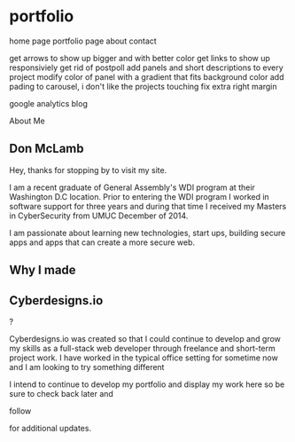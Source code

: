 # portfolio

home page
portfolio page
about
contact


get arrows to show up bigger and with better color
get links to show up responsiviely
get rid of postpoll
add panels and short descriptions to every project
modify color of panel with a gradient that fits background color
add pading to carousel, i don't like the projects touching
fix extra right margin


google analytics
blog


<section ="2"
<h1>About Me</h1>

<h1>Don McLamb</h1>
<p>
Hey, thanks for stopping by to visit my site.
</p>

<p>
I am a recent graduate of General Assembly's WDI program at their
Washington D.C location. Prior to entering the WDI program I worked
in software support for three years and during that time I received
my Masters in CyberSecurity from UMUC December of 2014.

I am passionate about learning new technologies, start ups, building secure apps and apps that can create a more secure web.
<p>

<p><h2>Why I made <h1>Cyberdesigns.io</h1> ?</h2></p>

Cyberdesigns.io was created so that I could continue to develop
and grow my skills as a full-stack web developer through freelance and short-term project work. I have worked in the typical office setting
for sometime now and I am looking to try something different

I intend to continue to develop my portfolio and display my work here
so be sure to check back later and <p id=follow> follow</p> for additional updates.
</section>
